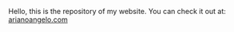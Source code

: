 Hello, this is the repository of my website. You can check it out at:
<a href="https://arianoangelo.com">arianoangelo.com</a>
